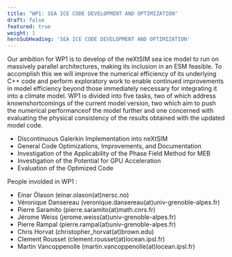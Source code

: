 ```yaml
---
title: "WP1: SEA ICE CODE DEVELOPMENT AND OPTIMIZATION"
draft: false
featured: true
weight: 1
heroSubHeading: 'SEA ICE CODE DEVELOPMENT AND OPTIMIZATION'
---
```


Our ambition for WP1 is to develop of the neXtSIM sea ice model to run on massively parallel architectures, making its inclusion in an ESM feasible. To accomplish this we will improve the numerical efficiency of its underlying C++ code and perform exploratory work to enable continued improvements in model efficiency beyond those immediately necessary for integrating it into a climate model. WP1 is divided into five tasks, two of which address knownshortcomings of the current model version, two which aim to push the numerical performanceof the model further and one concerned with evaluating the physical consistency of the results obtained with the updated model code.

 - Discontinuous Galerkin Implementation into neXtSIM
 - General Code Optimizations, Improvements, and Documentation
 - Investigation of the Applicability of the Phase Field Method for MEB
 - Investigation of the Potential for GPU Acceleration
 - Evaluation of the Optimized  Code

 People involded in WP1 :

 - Einar Ólason (einar.olason(at)nersc.no)
 - Véronique Dansereau (veronique.dansereau(at)univ-grenoble-alpes.fr)
 - Pierre Saramito (pierre.saramito(at)math.cnrs.fr)
 - Jérome Weiss (jerome.weiss(at)univ-grenoble-alpes.fr)
 - Pierre Rampal (pierre.rampal(at)univ-grenoble-alpes.fr)
 - Chris Horvat (christopher_horvat(at)brown.edu)
 - Clement Rousset (clement.rousset(at)locean.ipsl.fr)
 - Martin Vancoppenolle (martin.vancoppenolle(at)locean.ipsl.fr)
